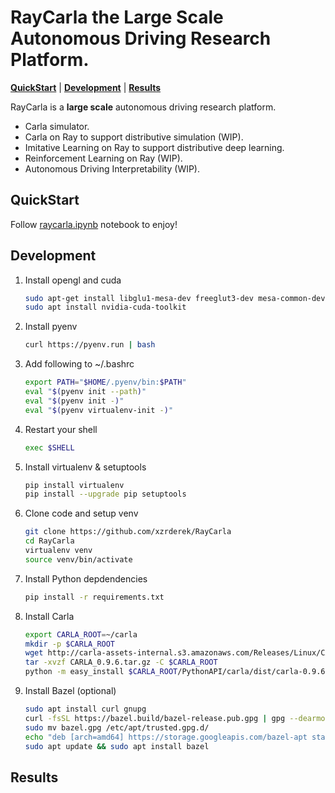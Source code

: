 # RayCarla the Large Scale Autonomous Driving Research Platform.

  **[QuickStart](#QuickStart)**
| **[Development](#Development)**
| **[Results](#Results)**

RayCarla is a **large scale** autonomous driving research platform. 
* Carla simulator.
* Carla on Ray to support distributive simulation (WIP).
* Imitative Learning on Ray to support distributive deep learning.
* Reinforcement Learning on Ray (WIP).
* Autonomous Driving Interpretability (WIP).

## QuickStart

Follow [raycarla.ipynb](https://github.com/xzrderek/RayCarla/blob/main/raycarla.ipynb) notebook to enjoy!

## Development

1. Install opengl and cuda
    ```bash
    sudo apt-get install libglu1-mesa-dev freeglut3-dev mesa-common-dev
    sudo apt install nvidia-cuda-toolkit
    ```
2. Install pyenv
    ```bash
    curl https://pyenv.run | bash
    ```
3. Add following to ~/.bashrc
    ```bash
    export PATH="$HOME/.pyenv/bin:$PATH"
    eval "$(pyenv init --path)" 
    eval "$(pyenv init -)"
    eval "$(pyenv virtualenv-init -)"
    ```
4. Restart your shell
    ```bash
    exec $SHELL
    ```
5. Install virtualenv & setuptools
    ```bash
    pip install virtualenv
    pip install --upgrade pip setuptools
    ```
6. Clone code and setup venv
    ```bash
    git clone https://github.com/xzrderek/RayCarla
    cd RayCarla
    virtualenv venv
    source venv/bin/activate
    ```
7. Install Python depdendencies
    ```bash
    pip install -r requirements.txt
    ```
8. Install Carla 
    ```bash
    export CARLA_ROOT=~/carla
    mkdir -p $CARLA_ROOT
    wget http://carla-assets-internal.s3.amazonaws.com/Releases/Linux/CARLA_0.9.6.tar.gz
    tar -xvzf CARLA_0.9.6.tar.gz -C $CARLA_ROOT
    python -m easy_install $CARLA_ROOT/PythonAPI/carla/dist/carla-0.9.6-py3.5-linux-x86_64.egg 
    ```
9. Install Bazel (optional)
    ```bash
    sudo apt install curl gnupg
    curl -fsSL https://bazel.build/bazel-release.pub.gpg | gpg --dearmor > bazel.gpg
    sudo mv bazel.gpg /etc/apt/trusted.gpg.d/
    echo "deb [arch=amd64] https://storage.googleapis.com/bazel-apt stable jdk1.8" | sudo tee /etc/apt/sources.list.d/bazel.list
    sudo apt update && sudo apt install bazel
    ```
## Results
